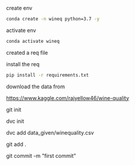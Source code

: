 create env

```bash
conda create -n wineq python=3.7 -y
```

activate env
```bash
conda activate wineq
```

created a req file

install the req
```bash
pip install -r requirements.txt
```

download the data from

https://www.kaggle.com/rajyellow46/wine-quality


git init

dvc init

dvc add data_given/winequality.csv

git add .

git commit -m "first commit"

